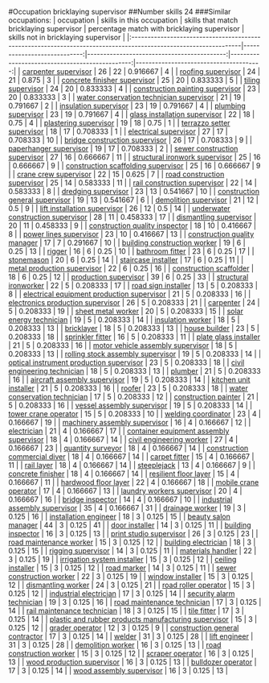 #Occupation bricklaying supervisor
##Number skills 24
###Similar occupations:
| occupation                                                                                                      |   skills in this occupation |   skills that match bricklaying supervisor |   percentage match with bricklaying supervisor |   skills not in bricklaying supervisor |
|:----------------------------------------------------------------------------------------------------------------|----------------------------:|-------------------------------------------:|-----------------------------------------------:|---------------------------------------:|
| [carpenter supervisor](carpenter_supervisor.md)                                                                 |                          26 |                                         22 |                                       0.916667 |                                      4 |
| [roofing supervisor](roofing_supervisor.md)                                                                     |                          24 |                                         21 |                                       0.875    |                                      3 |
| [concrete finisher supervisor](concrete_finisher_supervisor.md)                                                 |                          25 |                                         20 |                                       0.833333 |                                      5 |
| [tiling supervisor](tiling_supervisor.md)                                                                       |                          24 |                                         20 |                                       0.833333 |                                      4 |
| [construction painting supervisor](construction_painting_supervisor.md)                                         |                          23 |                                         20 |                                       0.833333 |                                      3 |
| [water conservation technician supervisor](water_conservation_technician_supervisor.md)                         |                          21 |                                         19 |                                       0.791667 |                                      2 |
| [insulation supervisor](insulation_supervisor.md)                                                               |                          23 |                                         19 |                                       0.791667 |                                      4 |
| [plumbing supervisor](plumbing_supervisor.md)                                                                   |                          23 |                                         19 |                                       0.791667 |                                      4 |
| [glass installation supervisor](glass_installation_supervisor.md)                                               |                          22 |                                         18 |                                       0.75     |                                      4 |
| [plastering supervisor](plastering_supervisor.md)                                                               |                          19 |                                         18 |                                       0.75     |                                      1 |
| [terrazzo setter supervisor](terrazzo_setter_supervisor.md)                                                     |                          18 |                                         17 |                                       0.708333 |                                      1 |
| [electrical supervisor](electrical_supervisor.md)                                                               |                          27 |                                         17 |                                       0.708333 |                                     10 |
| [bridge construction supervisor](bridge_construction_supervisor.md)                                             |                          26 |                                         17 |                                       0.708333 |                                      9 |
| [paperhanger supervisor](paperhanger_supervisor.md)                                                             |                          19 |                                         17 |                                       0.708333 |                                      2 |
| [sewer construction supervisor](sewer_construction_supervisor.md)                                               |                          27 |                                         16 |                                       0.666667 |                                     11 |
| [structural ironwork supervisor](structural_ironwork_supervisor.md)                                             |                          25 |                                         16 |                                       0.666667 |                                      9 |
| [construction scaffolding supervisor](construction_scaffolding_supervisor.md)                                   |                          25 |                                         16 |                                       0.666667 |                                      9 |
| [crane crew supervisor](crane_crew_supervisor.md)                                                               |                          22 |                                         15 |                                       0.625    |                                      7 |
| [road construction supervisor](road_construction_supervisor.md)                                                 |                          25 |                                         14 |                                       0.583333 |                                     11 |
| [rail construction supervisor](rail_construction_supervisor.md)                                                 |                          22 |                                         14 |                                       0.583333 |                                      8 |
| [dredging supervisor](dredging_supervisor.md)                                                                   |                          23 |                                         13 |                                       0.541667 |                                     10 |
| [construction general supervisor](construction_general_supervisor.md)                                           |                          19 |                                         13 |                                       0.541667 |                                      6 |
| [demolition supervisor](demolition_supervisor.md)                                                               |                          21 |                                         12 |                                       0.5      |                                      9 |
| [lift installation supervisor](lift_installation_supervisor.md)                                                 |                          26 |                                         12 |                                       0.5      |                                     14 |
| [underwater construction supervisor](underwater_construction_supervisor.md)                                     |                          28 |                                         11 |                                       0.458333 |                                     17 |
| [dismantling supervisor](dismantling_supervisor.md)                                                             |                          20 |                                         11 |                                       0.458333 |                                      9 |
| [construction quality inspector](construction_quality_inspector.md)                                             |                          18 |                                         10 |                                       0.416667 |                                      8 |
| [power lines supervisor](power_lines_supervisor.md)                                                             |                          23 |                                         10 |                                       0.416667 |                                     13 |
| [construction quality manager](construction_quality_manager.md)                                                 |                          17 |                                          7 |                                       0.291667 |                                     10 |
| [building construction worker](building_construction_worker.md)                                                 |                          19 |                                          6 |                                       0.25     |                                     13 |
| [rigger](rigger.md)                                                                                             |                          16 |                                          6 |                                       0.25     |                                     10 |
| [bathroom fitter](bathroom_fitter.md)                                                                           |                          23 |                                          6 |                                       0.25     |                                     17 |
| [stonemason](stonemason.md)                                                                                     |                          20 |                                          6 |                                       0.25     |                                     14 |
| [staircase installer](staircase_installer.md)                                                                   |                          17 |                                          6 |                                       0.25     |                                     11 |
| [metal production supervisor](metal_production_supervisor.md)                                                   |                          22 |                                          6 |                                       0.25     |                                     16 |
| [construction scaffolder](construction_scaffolder.md)                                                           |                          18 |                                          6 |                                       0.25     |                                     12 |
| [production supervisor](production_supervisor.md)                                                               |                          39 |                                          6 |                                       0.25     |                                     33 |
| [structural ironworker](structural_ironworker.md)                                                               |                          22 |                                          5 |                                       0.208333 |                                     17 |
| [road sign installer](road_sign_installer.md)                                                                   |                          13 |                                          5 |                                       0.208333 |                                      8 |
| [electrical equipment production supervisor](electrical_equipment_production_supervisor.md)                     |                          21 |                                          5 |                                       0.208333 |                                     16 |
| [electronics production supervisor](electronics_production_supervisor.md)                                       |                          26 |                                          5 |                                       0.208333 |                                     21 |
| [carpenter](carpenter.md)                                                                                       |                          24 |                                          5 |                                       0.208333 |                                     19 |
| [sheet metal worker](sheet_metal_worker.md)                                                                     |                          20 |                                          5 |                                       0.208333 |                                     15 |
| [solar energy technician](solar_energy_technician.md)                                                           |                          19 |                                          5 |                                       0.208333 |                                     14 |
| [insulation worker](insulation_worker.md)                                                                       |                          18 |                                          5 |                                       0.208333 |                                     13 |
| [bricklayer](bricklayer.md)                                                                                     |                          18 |                                          5 |                                       0.208333 |                                     13 |
| [house builder](house_builder.md)                                                                               |                          23 |                                          5 |                                       0.208333 |                                     18 |
| [sprinkler fitter](sprinkler_fitter.md)                                                                         |                          16 |                                          5 |                                       0.208333 |                                     11 |
| [plate glass installer](plate_glass_installer.md)                                                               |                          21 |                                          5 |                                       0.208333 |                                     16 |
| [motor vehicle assembly supervisor](motor_vehicle_assembly_supervisor.md)                                       |                          18 |                                          5 |                                       0.208333 |                                     13 |
| [rolling stock assembly supervisor](rolling_stock_assembly_supervisor.md)                                       |                          19 |                                          5 |                                       0.208333 |                                     14 |
| [optical instrument production supervisor](optical_instrument_production_supervisor.md)                         |                          23 |                                          5 |                                       0.208333 |                                     18 |
| [civil engineering technician](civil_engineering_technician.md)                                                 |                          18 |                                          5 |                                       0.208333 |                                     13 |
| [plumber](plumber.md)                                                                                           |                          21 |                                          5 |                                       0.208333 |                                     16 |
| [aircraft assembly supervisor](aircraft_assembly_supervisor.md)                                                 |                          19 |                                          5 |                                       0.208333 |                                     14 |
| [kitchen unit installer](kitchen_unit_installer.md)                                                             |                          21 |                                          5 |                                       0.208333 |                                     16 |
| [roofer](roofer.md)                                                                                             |                          23 |                                          5 |                                       0.208333 |                                     18 |
| [water conservation technician](water_conservation_technician.md)                                               |                          17 |                                          5 |                                       0.208333 |                                     12 |
| [construction painter](construction_painter.md)                                                                 |                          21 |                                          5 |                                       0.208333 |                                     16 |
| [vessel assembly supervisor](vessel_assembly_supervisor.md)                                                     |                          19 |                                          5 |                                       0.208333 |                                     14 |
| [tower crane operator](tower_crane_operator.md)                                                                 |                          15 |                                          5 |                                       0.208333 |                                     10 |
| [welding coordinator](welding_coordinator.md)                                                                   |                          23 |                                          4 |                                       0.166667 |                                     19 |
| [machinery assembly supervisor](machinery_assembly_supervisor.md)                                               |                          16 |                                          4 |                                       0.166667 |                                     12 |
| [electrician](electrician.md)                                                                                   |                          21 |                                          4 |                                       0.166667 |                                     17 |
| [container equipment assembly supervisor](container_equipment_assembly_supervisor.md)                           |                          18 |                                          4 |                                       0.166667 |                                     14 |
| [civil engineering worker](civil_engineering_worker.md)                                                         |                          27 |                                          4 |                                       0.166667 |                                     23 |
| [quantity surveyor](quantity_surveyor.md)                                                                       |                          18 |                                          4 |                                       0.166667 |                                     14 |
| [construction commercial diver](construction_commercial_diver.md)                                               |                          18 |                                          4 |                                       0.166667 |                                     14 |
| [carpet fitter](carpet_fitter.md)                                                                               |                          15 |                                          4 |                                       0.166667 |                                     11 |
| [rail layer](rail_layer.md)                                                                                     |                          18 |                                          4 |                                       0.166667 |                                     14 |
| [steeplejack](steeplejack.md)                                                                                   |                          13 |                                          4 |                                       0.166667 |                                      9 |
| [concrete finisher](concrete_finisher.md)                                                                       |                          18 |                                          4 |                                       0.166667 |                                     14 |
| [resilient floor layer](resilient_floor_layer.md)                                                               |                          15 |                                          4 |                                       0.166667 |                                     11 |
| [hardwood floor layer](hardwood_floor_layer.md)                                                                 |                          22 |                                          4 |                                       0.166667 |                                     18 |
| [mobile crane operator](mobile_crane_operator.md)                                                               |                          17 |                                          4 |                                       0.166667 |                                     13 |
| [laundry workers supervisor](laundry_workers_supervisor.md)                                                     |                          20 |                                          4 |                                       0.166667 |                                     16 |
| [bridge inspector](bridge_inspector.md)                                                                         |                          14 |                                          4 |                                       0.166667 |                                     10 |
| [industrial assembly supervisor](industrial_assembly_supervisor.md)                                             |                          35 |                                          4 |                                       0.166667 |                                     31 |
| [drainage worker](drainage_worker.md)                                                                           |                          19 |                                          3 |                                       0.125    |                                     16 |
| [installation engineer](installation_engineer.md)                                                               |                          18 |                                          3 |                                       0.125    |                                     15 |
| [beauty salon manager](beauty_salon_manager.md)                                                                 |                          44 |                                          3 |                                       0.125    |                                     41 |
| [door installer](door_installer.md)                                                                             |                          14 |                                          3 |                                       0.125    |                                     11 |
| [building inspector](building_inspector.md)                                                                     |                          16 |                                          3 |                                       0.125    |                                     13 |
| [print studio supervisor](print_studio_supervisor.md)                                                           |                          26 |                                          3 |                                       0.125    |                                     23 |
| [road maintenance worker](road_maintenance_worker.md)                                                           |                          15 |                                          3 |                                       0.125    |                                     12 |
| [building electrician](building_electrician.md)                                                                 |                          18 |                                          3 |                                       0.125    |                                     15 |
| [rigging supervisor](rigging_supervisor.md)                                                                     |                          14 |                                          3 |                                       0.125    |                                     11 |
| [materials handler](materials_handler.md)                                                                       |                          22 |                                          3 |                                       0.125    |                                     19 |
| [irrigation system installer](irrigation_system_installer.md)                                                   |                          15 |                                          3 |                                       0.125    |                                     12 |
| [ceiling installer](ceiling_installer.md)                                                                       |                          15 |                                          3 |                                       0.125    |                                     12 |
| [road marker](road_marker.md)                                                                                   |                          14 |                                          3 |                                       0.125    |                                     11 |
| [sewer construction worker](sewer_construction_worker.md)                                                       |                          22 |                                          3 |                                       0.125    |                                     19 |
| [window installer](window_installer.md)                                                                         |                          15 |                                          3 |                                       0.125    |                                     12 |
| [dismantling worker](dismantling_worker.md)                                                                     |                          24 |                                          3 |                                       0.125    |                                     21 |
| [road roller operator](road_roller_operator.md)                                                                 |                          15 |                                          3 |                                       0.125    |                                     12 |
| [industrial electrician](industrial_electrician.md)                                                             |                          17 |                                          3 |                                       0.125    |                                     14 |
| [security alarm technician](security_alarm_technician.md)                                                       |                          19 |                                          3 |                                       0.125    |                                     16 |
| [road maintenance technician](road_maintenance_technician.md)                                                   |                          17 |                                          3 |                                       0.125    |                                     14 |
| [rail maintenance technician](rail_maintenance_technician.md)                                                   |                          18 |                                          3 |                                       0.125    |                                     15 |
| [tile fitter](tile_fitter.md)                                                                                   |                          17 |                                          3 |                                       0.125    |                                     14 |
| [plastic and rubber products manufacturing supervisor](plastic_and_rubber_products_manufacturing_supervisor.md) |                          15 |                                          3 |                                       0.125    |                                     12 |
| [grader operator](grader_operator.md)                                                                           |                          12 |                                          3 |                                       0.125    |                                      9 |
| [construction general contractor](construction_general_contractor.md)                                           |                          17 |                                          3 |                                       0.125    |                                     14 |
| [welder](welder.md)                                                                                             |                          31 |                                          3 |                                       0.125    |                                     28 |
| [lift engineer](lift_engineer.md)                                                                               |                          31 |                                          3 |                                       0.125    |                                     28 |
| [demolition worker](demolition_worker.md)                                                                       |                          16 |                                          3 |                                       0.125    |                                     13 |
| [road construction worker](road_construction_worker.md)                                                         |                          15 |                                          3 |                                       0.125    |                                     12 |
| [scraper operator](scraper_operator.md)                                                                         |                          16 |                                          3 |                                       0.125    |                                     13 |
| [wood production supervisor](wood_production_supervisor.md)                                                     |                          16 |                                          3 |                                       0.125    |                                     13 |
| [bulldozer operator](bulldozer_operator.md)                                                                     |                          17 |                                          3 |                                       0.125    |                                     14 |
| [wood assembly supervisor](wood_assembly_supervisor.md)                                                         |                          16 |                                          3 |                                       0.125    |                                     13 |
